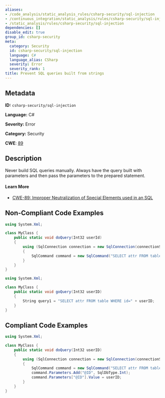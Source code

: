 ```yaml
---
aliases:
- /code_analysis/static_analysis_rules/csharp-security/sql-injection
- /continuous_integration/static_analysis/rules/csharp-security/sql-injection
- /static_analysis/rules/csharp-security/sql-injection
dependencies: []
disable_edit: true
group_id: csharp-security
meta:
  category: Security
  id: csharp-security/sql-injection
  language: C#
  language_alias: CSharp
  severity: Error
  severity_rank: 1
title: Prevent SQL queries built from strings
---
```

<!--  SOURCED FROM https://github.com/DataDog/datadog-static-analyzer-rule-docs -->


## Metadata
**ID:** `csharp-security/sql-injection`

**Language:** C#

**Severity:** Error

**Category:** Security

**CWE**: [89](https://cwe.mitre.org/data/definitions/89.html)

## Description
Never build SQL queries manually. Always have the query built with parameters and then pass the parameters to the prepared statement.

#### Learn More

 - [CWE-89: Improper Neutralization of Special Elements used in an SQL](https://cwe.mitre.org/data/definitions/89.html)

## Non-Compliant Code Examples
```csharp
using System.Xml;

class MyClass {
    public static void doQuery(Int32 userId)
    {
        using (SqlConnection connection = new SqlConnection(connectionString))
        {
            SqlCommand command = new SqlCommand("SELECT attr FROM table WHERE id=" + userID, connection);
        }
    }
}

```

```csharp
using System.Xml;

class MyClass {
    public static void goQuery(Int32 userID)
    {
        String query1 = "SELECT attr FROM table WHERE id=" + userID;
    }
}

```

## Compliant Code Examples
```csharp
using System.Xml;

class MyClass {
    public static void doQuery(Int32 userID)
    {
        using (SqlConnection connection = new SqlConnection(connectionString))
        {
            SqlCommand command = new SqlCommand("SELECT attr FROM table WHERE id=@ID", connection);
            command.Parameters.Add("@ID", SqlDbType.Int);
            command.Parameters["@ID"].Value = userID;
        }
    }
}

```
